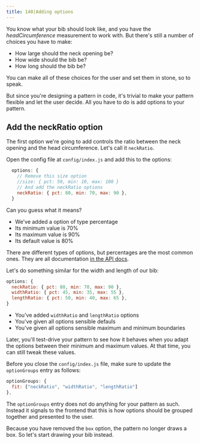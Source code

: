 ```yaml
---
title: 140|Adding options
---
```


You know what your bib should look like, and you have the *headCircumference* measurement
to work with. But there's still a number of choices you have to make:

 - How large should the neck opening be?
 - How wide should the bib be?
 - How long should the bib be?

You can make all of these choices for the user and set them in stone, so to speak.

But since you're designing a pattern in code, it's trivial to make your pattern
flexible and let the user decide. All you have to do is add options to your pattern.

## Add the neckRatio option

The first option we're going to add controls the ratio between the neck opening 
and the head circumference. Let's call it `neckRatio`.

Open the config file at `config/index.js` and add this to the options:

```js
  options: {
    // Remove this size option
    //size: { pct: 50, min: 10, max: 100 }
    // And add the neckRatio options
    neckRatio: { pct: 80, min: 70, max: 90 }, 
  }
```

Can you guess what it means?

 - We've added a option of type percentage
 - Its minimum value is 70%
 - Its maximum value is 90%
 - Its default value is 80%

<Note>

There are different types of options, but percentages are the most common ones.
They are all documentation [in the API docs](/reference/api/config/#options).

</Note>

Let's do something similar for the width and length of our bib:

```js
options: {
  neckRatio: { pct: 80, min: 70, max: 90 }, 
  widthRatio: { pct: 45, min: 35, max: 55 }, 
  lengthRatio: { pct: 50, min: 40, max: 65 }, 
}
```

 - You've added `widthRatio` and `lengthRatio` options
 - You've given all options sensible defauls 
 - You've given all options sensible maximum and minimum boundaries

<Note>

Later, you'll test-drive your pattern to see how it behaves when you adapt the options
between their minimum and maximum values. At that time, you can still tweak these values.

</Note>

Before you close the `config/index.js` file, make sure to update the `optionGroups` entry as follows:

```js
optionGroups: {
  fit: ["neckRatio", "widthRatio", "lengthRatio"]
},
```

<Note>

The `optionGroups` entry does not do anything for your pattern as such. 
Instead it signals to the frontend that this is how options should be grouped together and presented to the user.

</Note>

Because you have removed the `box` option, the pattern no longer draws a box.
So let's start drawing your bib instead.
